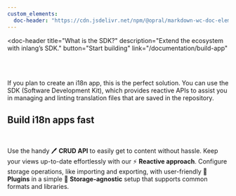 ```yaml
---
custom_elements:
  doc-header: "https://cdn.jsdelivr.net/npm/@opral/markdown-wc-doc-elements/dist/doc-header.js/+esm"
---
```


<doc-header 
  title="What is the SDK?" 
  description="Extend the ecosystem with inlang’s SDK." 
  button="Start building" 
  link="/documentation/build-app"
></doc-header>

<br/>
<br/>

<doc-image src="https://cdn.jsdelivr.net/gh/opral/monorepo/inlang/documentation/sdk/assets/sdk-image.png" alt="infografic"></doc-image>

If you plan to create an i18n app, this is the perfect solution. You can use the SDK (Software Development Kit), which provides reactive APIs to assist you in managing and linting translation files that are saved in the repository.

## Build i18n apps fast

<doc-features>
  <doc-feature color="#EBF0F4" title="🖊️  Reactive CRUD API" image="https://cdn.jsdelivr.net/gh/opral/monorepo/inlang/documentation/sdk/assets/sdkDocCrudNew.png"></doc-feature>
  <doc-feature color="#EBF0F4" title="📂  No Storage complexity" image="https://cdn.jsdelivr.net/gh/opral/monorepo/inlang/documentation/sdk/assets/sdkDocStorage.png"></doc-feature>
</doc-features>

<br/>

Use the handy 🖊️ **CRUD API** to easily get to content without hassle. Keep your views up-to-date effortlessly with our ⚡️ **Reactive approach**. Configure storage operations, like importing and exporting, with user-friendly 🧩 **Plugins** in a simple 📂 **Storage-agnostic** setup that supports common formats and libraries.

<br/>
